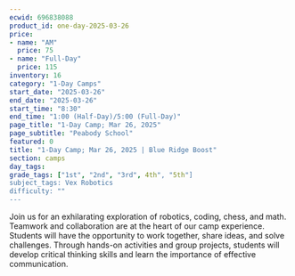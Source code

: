```yaml
---
ecwid: 696838088
product_id: one-day-2025-03-26
price:
- name: "AM"
  price: 75
- name: "Full-Day"
  price: 115
inventory: 16
category: "1-Day Camps"
start_date: "2025-03-26"
end_date: "2025-03-26"
start_time: "8:30"
end_time: "1:00 (Half-Day)/5:00 (Full-Day)"
page_title: "1-Day Camp; Mar 26, 2025"
page_subtitle: "Peabody School"
featured: 0
title: "1-Day Camp; Mar 26, 2025 | Blue Ridge Boost"
section: camps
day_tags: 
grade_tags: ["1st", "2nd", "3rd", 4th", "5th"]
subject_tags: Vex Robotics
difficulty: ""
---
```

Join us for an exhilarating exploration of robotics, coding, chess, and math. Teamwork and collaboration are at the heart of our camp experience. Students will have the opportunity to work together, share ideas, and solve challenges. Through hands-on activities and group projects, students will develop critical thinking skills and learn the importance of effective communication.
